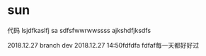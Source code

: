 ﻿# sun
代码
lsjdfkaslfj sa
sdfsfwwrwwssss
ajkshdfjksdfs

2018.12.27
branch dev
2018.12.27 14:50fdfdfa
fdfaf每一天都好好过
